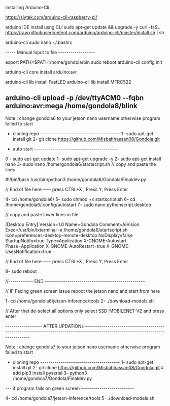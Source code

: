 Installing Arduino-Cli : 

https://siytek.com/arduino-cli-raspberry-pi/

arduino IDE install usng CLI 
sudo apt-get update && upgrade -y
curl -fsSL https://raw.githubusercontent.com/arduino/arduino-cli/master/install.sh | sh

arduino-cli
sudo nano ~/.bashrc

----- Manual Input to file ------------------

export PATH=$PATH:/home/gondola/bin
sudo reboot
arduino-cli config init

arduino-cli core install arduino:avr


arduino-cli lib install FastLED
arduino-cli lib install MFRC522

arduino-cli upload -p /dev/ttyACM0 --fqbn arduino:avr:mega /home/gondola8/blink
-----------------------------------------------------------------------------------------------------------------------------------------

Note : change gondola6 to your jetson nano username otherwise program failed to start


- cloning repo ---------------------------------------
1- sudo apt-get install git
2- git clone https://github.com/Misbahhassan08/Gondola.git

- auto start -----------------------------------------

0 - sudo apt-get update 
1- sudo apt-get upgrade -y 
2- sudo apt-get install nano
3- sudo nano /home/gondola6/startscript.sh
   // copy and paste the lines 

#!/bin/bash
/usr/bin/python3 /home/gondola6/Gondola/Finaldev.py

 // End of file here  ---- press CTRL+X , Press Y, Press Enter 

4- cd /home/gondola6/
5- sudo chmod +x startscript.sh
6- cd /home/gondola6/.config/autostart
7- sudo nano pythonscript.desktop
   
   // copy and paste lower lines in file 

[Desktop Entry]
Version=1.0
Name=Gondola
Comment=AiVision
Exec=/usr/bin/lxterminal -e /home/gondola6/startscript.sh
Icon=preferences-desktop-remote-desktop
NoDisplay=false
StartupNotify=true
Type=Application
X-GNOME-Autostart-Phase=Application
X-GNOME-AutoRestart=true
X-GNOME-UsesNotification=true

// End of file here  ---- press CTRL+X , Press Y, Press Enter

8- sudo reboot 

//------------ END -------------------------------------------------

  // IF Facing green screen issue reboot the jetson nano and start from here 
  
 1- cd /home/gondola6/jetson-inference/tools
 2- ./download-models.sh
 
  // After that de-select all options only select SSD-MOBILENET-V2 and press enter
  
  
  
  ------------------ AFTER UPDATIONs ---------------------------------------------------------------------------------------------------------------------------------
  
  Note : change gondola7 to your jetson nano username otherwise program failed to start


- cloning repo ---------------------------------------
1- sudo apt-get install git
2- git clone https://github.com/Misbahhassan08/Gondola.git  # add pip3 install pyserial
3- python3 /home/gondola7/Gondola/Finaldev.py

--- if program fails on green screen --------------------------

4- cd /home/gondola7/jetson-inference/tools
5- ./download-models.sh


 
 
